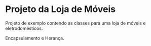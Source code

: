 # Projeto da Loja de Móveis

Projeto de exemplo contendo as classes para uma loja de móveis e eletrodomésticos. 

Encapsulamento e Herança.
